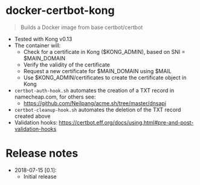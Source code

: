 # docker-certbot-kong
> Builds a Docker image from base certbot/certbot

- Tested with Kong v0.13
- The container will:
    - Check for a certificate in Kong ($KONG_ADMIN), based on SNI = $MAIN_DOMAIN
    - Verify the validity of the certificate
    - Request a new certificate for $MAIN_DOMAIN using $MAIL
    - Use $KONG_ADMIN/certificates to create the certificate object in Kong
- `certbot-auth-hook.sh` automates the creation of a TXT record in namecheap.com, for others see:
    - https://github.com/Neilpang/acme.sh/tree/master/dnsapi
- `certbot-cleanup-hook.sh` automates the deletion of the TXT record created above
- Validation hooks: https://certbot.eff.org/docs/using.html#pre-and-post-validation-hooks


# Release notes
- 2018-07-15 [0.1]:
    - Initial release
